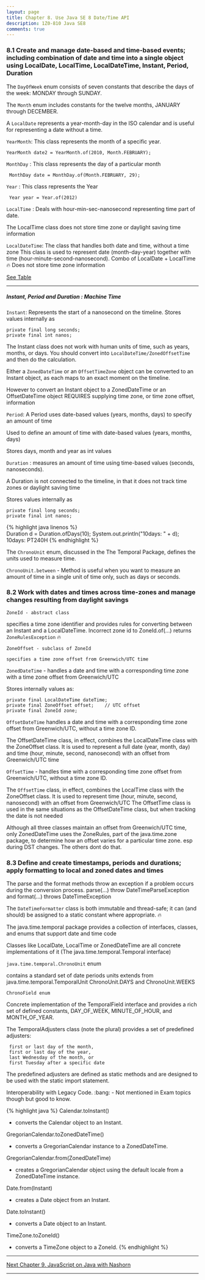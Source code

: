 ```yaml
---
layout: page
title: Chapter 8. Use Java SE 8 Date/Time API
description: 1Z0-810 Java SE8
comments: true
---
```


### 8.1  Create and manage date-based and time-based events; including combination of date and time into a single object using  LocalDate, LocalTime, LocalDateTime, Instant, Period, Duration

The `DayOfWeek` enum consists of seven constants that describe the days of the week: MONDAY through SUNDAY. 

The `Month` enum includes constants for the twelve months, JANUARY through DECEMBER.

A `LocalDate` represents a year-month-day in the ISO calendar and is useful for representing a date without a time.

`YearMonth`: This class represents the month of a specific year.

    YearMonth date2 = YearMonth.of(2010, Month.FEBRUARY);
  
`MonthDay` : This class represents the day of a particular month
     
     MonthDay date = MonthDay.of(Month.FEBRUARY, 29);
  
`Year`     : This class represents the Year

     Year year = Year.of(2012)
  
`LocalTime` : Deals with hour-min-sec-nanosecond representing time part of date. 

The LocalTime class does not store time zone or daylight saving time information
     
`LocalDateTime`: The class that handles both date and time, without a time zone
This class is used to represent date (month-day-year) together with time (hour-minute-second-nanosecond).
Combo of LocalDate + LocalTime :fire: Does not store time zone information

[See Table ](https://docs.oracle.com/javase/tutorial/datetime/iso/overview.html)

----------------------------------------------

##### Instant, Period and Duration : Machine Time	

`Instant`: Represents the start of a nanosecond on the timeline.
Stores values internally as 

    private final long seconds;
    private final int nanos;
	  
The Instant class does not work with human units of time, such as years, months, or days. You should convert into `LocalDateTime/ZonedOffsetTime` and then do the calculation.

Either a `ZonedDateTime` or an `OffsetTimeZone` object can be converted to an Instant object, as each maps to an exact moment on the timeline.

However to convert an Instant object to a ZonedDateTime or an OffsetDateTime object REQUIRES supplying time zone, or time zone offset, information


`Period`: A Period uses date-based values (years, months, days) to specify an amount of time

Used to define an amount of time with date-based values (years, months, days)

Stores days, month and year as int values
	
`Duration` : measures an amount of time using time-based values (seconds, nanoseconds).

A Duration is not connected to the timeline, in that it does not track time zones or daylight saving time

Stores values internally as 

    private final long seconds;
    private final int nanos;
    
{% highlight java linenos %}	
Duration d = Duration.ofDays(10);
System.out.println("10days: " + d);
10days: PT240H
{% endhighlight %} 	

The `ChronoUnit` enum, discussed in the The Temporal Package, defines the units used to measure time.

`ChronoUnit.between` - Method is useful when you want to measure an amount of time in a single unit of time only, such as days or seconds.

    
### 8.2  Work with dates and times across time-zones and manage changes resulting from daylight savings

`ZoneId - abstract class`

specifies a time zone identifier and provides rules for converting between an Instant and a LocalDateTime.
Incorrect zone id to ZoneId.of(...) returns `ZoneRulesException` :fire:

`ZoneOffset - subclass of ZoneId`

	specifies a time zone offset from Greenwich/UTC time	

`ZonedDateTime`  - handles a date and time with a corresponding time zone with a time zone offset from Greenwich/UTC
	
Stores internally values as:

    private final LocalDateTime dateTime;
    private final ZoneOffset offset;	// UTC offset
    private final ZoneId zone;
    
`OffsetDateTime` 
handles a date and time with a corresponding time zone offset from Greenwich/UTC, without a time zone ID.

The OffsetDateTime class, in effect, combines the LocalDateTime class with the ZoneOffset class.
It is used to represent a full date (year, month, day) and time (hour, minute, second, nanosecond) with an offset from Greenwich/UTC time
	
`OffsetTime` -  handles time with a corresponding time zone offset from Greenwich/UTC, without a time zone ID.	

The `OffsetTime` class, in effect, combines the LocalTime class with the ZoneOffset class.
It is used to represent time (hour, minute, second, nanosecond) with an offset from Greenwich/UTC 
The OffsetTime class is used in the same situations as the OffsetDateTime class, but when tracking the date is not needed
	
Although all three classes maintain an offset from Greenwich/UTC time, only ZonedDateTime uses the ZoneRules, part of the java.time.zone package,
to determine how an offset varies for a particular time zone. esp during DST changes. The others dont do that.

### 8.3  Define and create timestamps, periods and durations; apply formatting to local and zoned dates and times

The parse and the format methods throw an exception if a problem occurs during the conversion process. 
parse(...) throw DateTimeParseException  and 
format(...) throws DateTimeException

The `DateTimeFormatter` class is both immutable and thread-safe; it can (and should) be assigned to a static constant where appropriate. :fire:

The java.time.temporal package provides a collection of interfaces, classes, and enums that support date and time code

Classes like LocalDate, LocalTime  or ZonedDateTime are all concrete implementations of it (The java.time.temporal.Temporal interface)

`java.time.temporal.ChronoUnit` enum 

contains a standard set of date periods units extends from java.time.temporal.TemporalUnit
ChronoUnit.DAYS and ChronoUnit.WEEKS

`ChronoField enum `

Concrete implementation of the TemporalField interface and provides a rich set of defined constants, 
DAY_OF_WEEK, MINUTE_OF_HOUR, and MONTH_OF_YEAR.
 
The TemporalAdjusters class (note the plural) provides a set of predefined adjusters:

     first or last day of the month, 
	 first or last day of the year, 
	 last Wednesday of the month, or 
	 first Tuesday after a specific date
	 
The predefined adjusters are defined as static methods and are designed to be used with the static import statement.
	 
Interoperability with Legacy Code. :bang: - Not mentioned in Exam topics though but good to know.

{% highlight java  %} 
Calendar.toInstant() 
 - converts the Calendar object to an Instant.

GregorianCalendar.toZonedDateTime() 
 - converts a GregorianCalendar instance to a ZonedDateTime.

GregorianCalendar.from(ZonedDateTime) 
 - creates a GregorianCalendar object using the default locale from a ZonedDateTime instance.

Date.from(Instant) 
 - creates a Date object from an Instant.

Date.toInstant() 
 - converts a Date object to an Instant.

TimeZone.toZoneId() 
 - converts a TimeZone object to a ZoneId.
{% endhighlight %} 

--------------------------------	    
[Next Chapter 9. JavaScript on Java with Nashorn](chapter9.html)

--------------------------------
